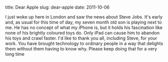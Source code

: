 title: Dear Apple
slug: dear-apple
date: 2011-10-06


I just woke up here in London and saw the news about Steve Jobs. It's early and, as usual for this time of day, my seven month old son is playing next to me. He has no concept of what my iPhone is, but it holds his fascination like none of his brightly coloured toys do. Only iPad can cause him to abandon his toys and crawl faster.
I'd like to thank you all, including Steve, for your work. You have brought technology to ordinary people in a way that delights them without them having to know why.
Please keep doing that for a very long time
